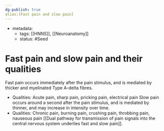 ```yaml
---
dg-publish: true
alias:[Fast pain and slow pain]
---
```

- metadata:
	- tags: [[HNNS]], [[Neuroanatomy]]
	- status: #Seed 
# Fast pain and slow pain and their qualities
Fast pain occurs immediately after the pain stimulus, and is mediated by thicker and myelinated Type A-delta fibres.
- Qualities: Acute pain, sharp pain, pricking pain, electrical pain
Slow pain occurs around a second after the pain stimulus, and is mediated by thinner, and may increase in intensity over time.
- Qualities: Chronic pain, burning pain, crushing pain, throbbing pain, nauseous pain
[[Dual pathway for transmission of pain signals into the central nervous system underlies fast and slow pain]].